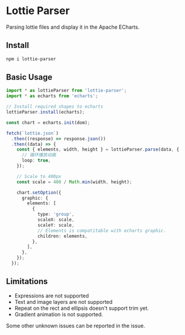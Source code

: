 # Lottie Parser

Parsing lottie files and display it in the Apache ECharts.

## Install

```bash
npm i lottie-parser
```

## Basic Usage

```ts
import * as lottieParser from 'lottie-parser';
import * as echarts from 'echarts';

// Install required shapes to echarts
lottieParser.install(echarts);

const chart = echarts.init(dom);

fetch(`lottie.json`)
  .then((response) => response.json())
  .then((data) => {
    const { elements, width, height } = lottieParser.parse(data, {
      // 循环播放动画
      loop: true,
    });

    // Scale to 400px
    const scale = 400 / Math.min(width, height);

    chart.setOption({
      graphic: {
        elements: [
          {
            type: 'group',
            scaleX: scale,
            scaleY: scale,
            // Elements is compatitable with echarts graphic.
            children: elements,
          },
        ],
      },
    });
  });
```

## Limitations

- Expressions are not supported
- Text and image layers are not supported
- Repeat on the rect and ellipsis doesn't support trim yet.
- Gradient animation is not supported.

Some other unknown issues can be reported in the issue.
